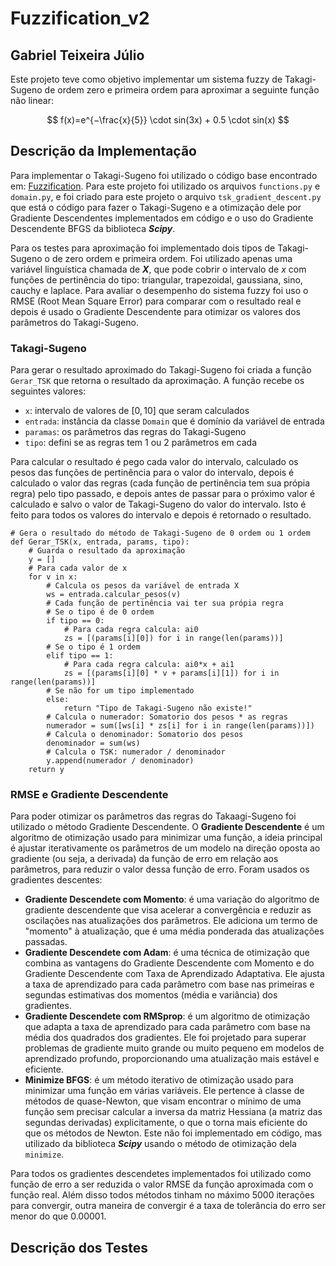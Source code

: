 ﻿# Fuzzification_v2

## Gabriel Teixeira Júlio

Este projeto teve como objetivo implementar um sistema fuzzy de Takagi-Sugeno de ordem zero e primeira ordem para aproximar a seguinte função não linear:

$$
f(x)=e^{−\frac{x}{5}} \cdot sin(3x) + 0.5  \cdot  sin(x)
$$

## Descrição da Implementação

Para implementar o Takagi-Sugeno foi utilizado o código base encontrado em: [Fuzzification](https://github.com/Kingdrasill/Fuzzification). Para este projeto foi utilizado os arquivos `functions.py` e `domain.py`, e foi criado para este projeto o arquivo `tsk_gradient_descent.py` que está o código para fazer o Takagi-Sugeno e a otimização dele por Gradiente Descendentes implementados em código e o uso do Gradiente Descendente BFGS da biblioteca **_Scipy_**.

Para os testes para aproximação foi implementado dois tipos de Takagi-Sugeno o de zero ordem e primeira ordem. Foi utilizado apenas uma variável linguística chamada de **_X_**, que pode cobrir o intervalo de $x$ com funções de pertinência do tipo: triangular, trapezoidal, gaussiana, sino, cauchy e laplace. Para avaliar o desempenho do sistema fuzzy foi uso o RMSE (Root Mean Square Error) para comparar com o resultado real e depois é usado o Gradiente Descendente para otimizar os valores dos parâmetros do Takagi-Sugeno.

### Takagi-Sugeno

Para gerar o resultado aproximado do Takagi-Sugeno foi criada a função `Gerar_TSK` que retorna o resultado da aproximação. A função recebe os seguintes valores:

- `x`: intervalo de valores de $[0,10]$ que seram calculados
- `entrada`: instância da classe `Domain` que é domínio da variável de entrada
- `paramas`: os parâmetros das regras do Takagi-Sugeno
- `tipo`: defini se as regras tem 1 ou 2 parâmetros em cada

Para calcular o resultado é pego cada valor do intervalo, calculado os pesos das funções de pertinência para o valor do intervalo, depois é calculado o valor das regras (cada função de pertinência tem sua própia regra) pelo tipo passado, e depois antes de passar para o próximo valor é calculado e salvo o valor de Takagi-Sugeno do valor do intervalo. Isto é feito para todos os valores do intervalo e depois é retornado o resultado.

```
# Gera o resultado do método de Takagi-Sugeno de 0 ordem ou 1 ordem
def Gerar_TSK(x, entrada, params, tipo):
    # Guarda o resultado da aproximação
    y = []
    # Para cada valor de x
    for v in x:
        # Calcula os pesos da variável de entrada X
        ws = entrada.calcular_pesos(v)
        # Cada função de pertinência vai ter sua própia regra
        # Se o tipo é de 0 ordem
        if tipo == 0:
            # Para cada regra calcula: ai0
            zs = [(params[i][0]) for i in range(len(params))]
        # Se o tipo é 1 ordem
        elif tipo == 1:
            # Para cada regra calcula: ai0*x + ai1
            zs = [(params[i][0] * v + params[i][1]) for i in range(len(params))]
        # Se não for um tipo implementado
        else:
            return "Tipo de Takagi-Sugeno não existe!"
        # Calcula o numerador: Somatorio dos pesos * as regras
        numerador = sum([ws[i] * zs[i] for i in range(len(params))])
        # Calcula o denominador: Somatorio dos pesos
        denominador = sum(ws)
        # Calcula o TSK: numerador / denominador
        y.append(numerador / denominador)
    return y
```

### RMSE e Gradiente Descendente

Para poder otimizar os parâmetros das regras do Takaagi-Sugeno foi utilizado o método Gradiente Descendente. O **Gradiente Descendente** é um algoritmo de otimização usado para minimizar uma função, a ideia principal é ajustar iterativamente os parâmetros de um modelo na direção oposta ao gradiente (ou seja, a derivada) da função de erro em relação aos parâmetros, para reduzir o valor dessa função de erro. Foram usados os gradientes descentes:

- **Gradiente Descendete com Momento**: é uma variação do algoritmo de gradiente descendente que visa acelerar a convergência e reduzir as oscilações nas atualizações dos parâmetros. Ele adiciona um termo de "momento" à atualização, que é uma média ponderada das atualizações passadas.
- **Gradiente Descendete com Adam**: é uma técnica de otimização que combina as vantagens do Gradiente Descendente com Momento e do Gradiente Descendente com Taxa de Aprendizado Adaptativa. Ele ajusta a taxa de aprendizado para cada parâmetro com base nas primeiras e segundas estimativas dos momentos (média e variância) dos gradientes.
- **Gradiente Descendete com RMSprop**: é um algoritmo de otimização que adapta a taxa de aprendizado para cada parâmetro com base na média dos quadrados dos gradientes. Ele foi projetado para superar problemas de gradiente muito grande ou muito pequeno em modelos de aprendizado profundo, proporcionando uma atualização mais estável e eficiente.
- **Minimize BFGS**: é um método iterativo de otimização usado para minimizar uma função em várias variáveis. Ele pertence à classe de métodos de quase-Newton, que visam encontrar o mínimo de uma função sem precisar calcular a inversa da matriz Hessiana (a matriz das segundas derivadas) explicitamente, o que o torna mais eficiente do que os métodos de Newton. Este não foi implementado em código, mas utilizado da biblioteca **_Scipy_** usando o método de otimização dela `minimize`.

Para todos os gradientes descendetes implementados foi utilizado como função de erro a ser reduzida o valor RMSE da função aproximada com o função real. Além disso todos métodos tinham no máximo 5000 iterações para convergir, outra maneira de convergir é a taxa de tolerância do erro ser menor do que 0.00001.

## Descrição dos Testes
